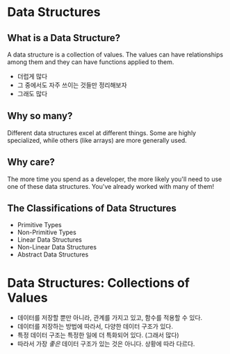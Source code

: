 # Data Structures
## What is a Data Structure?
A data structure is a collection of values. The values can have relationships among them and they can have functions applied to them.

- 더럽게 많다
- 그 중에서도 자주 쓰이는 것들만 정리해보자
- 그래도 많다

## Why so many?
Different data structures excel at different things. Some are highly specialized, while others (like arrays) are more generally used.

## Why care?
The more time you spend as a developer, the more likely you'll need to use one of these data structures. You've already worked with many of them!

## The Classifications of Data Structures
- Primitive Types
- Non-Primitive Types
- Linear Data Structures
- Non-Linear Data Structures
- Abstract Data Structures

# Data Structures: Collections of Values
- 데이터를 저장할 뿐만 아니라, 관계를 가지고 있고, 함수를 적용할 수 있다.
- 데이터를 저장하는 방법에 따라서, 다양한 데이터 구조가 있다.
- 특정 데이터 구조는 특정한 일에 더 특화되어 있다. (그래서 많다)
- 따라서 가장 *좋은* 데이터 구조가 있는 것은 아니다. 상황에 따라 다르다.


